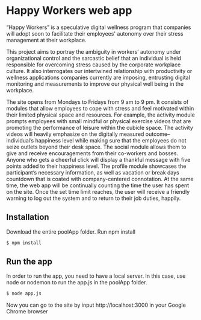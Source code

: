# Happy Workers web app

“Happy Workers” is a speculative digital wellness program that companies will adopt soon to facilitate their employees' autonomy over their stress management at their workplace. 

This project aims to portray the ambiguity in workers’ autonomy under organizational control and the sarcastic belief that an individual is held responsible for overcoming stress caused by the corporate workplace culture. It also interrogates our intertwined relationship with productivity or wellness applications companies currently are imposing, entrusting digital monitoring and measurements to improve our physical well being in the workplace. 

The site opens from Mondays to Fridays from 9 am to 9 pm. It consists of modules that allow employees to cope with stress and feel motivated within their limited physical space and resources. For example, the activity module prompts employees with small mindful or physical exercise videos that are promoting the performance of leisure within the cubicle space. The activity videos will heavily emphasize on the digitally measured outcome–individual’s happiness level while making sure that the employees do not seize outlets beyond their desk space. The social module allows them to give and receive encouragements from their co-workers and bosses. Anyone who gets a cheerful click will display a thankful message with five points added to their happiness level. The profile module showcases the participant’s necessary information, as well as vacation or break days countdown that is coated with company-centered connotation. At the same time, the web app will be continually counting the time the user has spent on the site. Once the set time limit reaches, the user will receive a friendly warning to log out the system and to return to their job duties, happily. 

## Installation

Download the entire poolApp folder. Run npm install

```bash
$ npm install
```

## Run the app

In order to run the app, you need to have a local server. In this case, use node or nodemon to run the app.js in the poolApp folder.

```bash
$ node app.js
```

Now you can go to the site by input http://localhost:3000 in your Google Chrome browser
